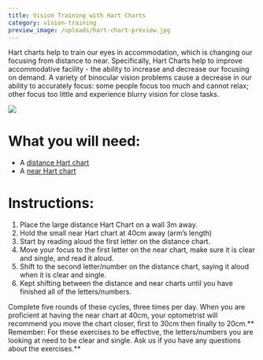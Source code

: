 ```yaml
---
title: Vision Training with Hart Charts
category: vision-training
preview_image: /uploads/hart-chart-preview.jpg
---
```

<div class="employee-heading">
<p>Hart charts help to train our eyes in accommodation, which is changing our focusing from distance to near. Specifically, Hart Charts help to improve accommodative facility - the ability to increase and decrease our focusing on demand. A variety of binocular vision problems cause a decrease in our ability to accurately focus: some people focus too much and cannot relax; other focus too little and experience blurry vision for close tasks.</p> 
</div>

![](hart-chart.jpg)

# What you will need:

  * A [distance Hart chart](https://d1hd12f7n4y2a6.cloudfront.net/innovative-eye-care%2F5f241f69-03a4-4a6a-aca6-a1464d1defc6_largehartchart+%281%29.pdf)
  * A [near Hart chart ](https://d1hd12f7n4y2a6.cloudfront.net/innovative-eye-care%2Ff062027c-735a-40e9-bfdf-d71c4b82e382_smallhartchart+%281%29.pdf)

# Instructions:

  1. Place the large distance Hart Chart on a wall 3m away.
  2. Hold the small near Hart chart at 40cm away (arm’s length)
  3. Start by reading aloud the first letter on the distance chart.
  4. Move your focus to the first letter on the near chart, make sure it is clear and single, and read it aloud.
  5. Shift to the second letter/number on the distance chart, saying it aloud when it is clear and single.
  6. Kept shifting between the distance and near charts until you have finished all of the letters/numbers.

Complete five rounds of these cycles, three times per day. When you are proficient at having the near chart at 40cm, your optometrist will recommend you move the chart closer, first to 30cm then finally to 20cm.** Remember: For these exercises to be effective, the letters/numbers you are looking at need to be clear and single. Ask us if you have any questions about the exercises.**

